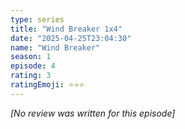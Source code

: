 ```yaml
---
type: series
title: "Wind Breaker 1x4"
date: "2025-04-25T23:04:30"
name: "Wind Breaker"
season: 1
episode: 4
rating: 3
ratingEmoji: ⭐️⭐️⭐️
---
```


*[No review was written for this episode]*
